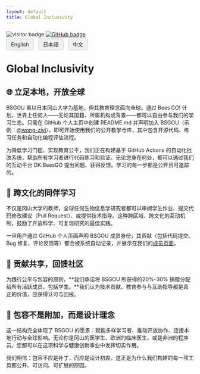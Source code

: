 ```yaml
---
layout: default
title: Global Inclusivity
---
```


<!-- Info Row: Visitor count + GitHub profile -->
<div style="margin-top: 10px; margin-bottom: 8px;">
  <img src="https://visitor-badge.laobi.icu/badge?page_id=labonom.github.io/sources/Global_Inclusivity_CH.html" alt="visitor badge"/>
  <a href="https://github.com/LabOnoM">
    <img src="https://img.shields.io/badge/GitHub-Profile-black?logo=github" alt="GitHub badge"/>
  </a>
</div>

<!-- Language Switch Row -->
<div>
  <a href="/sources/Global_Inclusivity.html" style="padding: 6px 12px; border: 1px solid #ccc; background-color: #f0f0f0; text-decoration: none; border-radius: 4px; margin-right: 8px;">English</a>
  <a href="/sources/Global_Inclusivity_JP.html" style="padding: 6px 12px; border: 1px solid #ccc; background-color: #f0f0f0; text-decoration: none; border-radius: 4px; margin-right: 8px;">日本語</a>
  <a href="/sources/Global_Inclusivity_CH.html" style="padding: 6px 12px; border: 1px solid #ccc; background-color: #f0f0f0; text-decoration: none; border-radius: 4px;">中文</a>
</div>

# Global Inclusivity

## 🌐 立足本地，开放全球
BSGOU 虽以日本冈山大学为基地，但其教育理念面向全球。通过 Bees GO! 计划，世界上任何人——无论其国籍、所属机构或背景——都可以自由参与我们的学习生态。只需在 GitHub 个人主页中创建 README.md 并声明加入 BSGOU（示例：[@wong-ziyi](https://github.com/wong-ziyi)），即可开始使用我们的公开教学仓库，其中包含开源代码、练习任务和自动化编程评估流程。

为降低学习门槛、实现教育公平，我们正在构建基于 GitHub Actions 的自动化批改系统，帮助所有学习者进行代码练习和验证。无论您身在何处，都可以通过我们的互动平台 DK.BeesGO 提出问题、获得反馈。学习的每一步都是公开且可追踪的。

## 💬 跨文化的同伴学习
不仅是冈山大学的教师，全球任何生物信息学研究者都可以审阅学生作业、提交代码修改建议（Pull Request）、或提供技术指导。这种跨区域、跨文化的互动机制，鼓励了开放科学、可复现研究的最佳实践。

一旦用户通过 GitHub 个人页面声明 BSGOU 成员身份，其贡献（包括代码提交、Bug 修复、评论反馈等）都会被系统自动记录，并展示在我们的[成员页面](https://www.bs-gou.com/members.html)。

## 🤝 贡献共享，回馈社区
为践行公平与包容的原则，**我们承诺将 BSGOU 所获得的20%–30% 捐赠分配给所有活跃成员，包括学生。**我们认为技术贡献、教育参与与互助指导都是真正的价值，应获得认可与回报。

## 🚀 包容不是附加，而是设计理念
这一结构完全体现了 BSGOU 的愿景：赋能多样学习者、推动开放协作、连接本地行动与全球影响。无论你是冈山的医学生、欧洲的临床医生，或是非洲的程序员，您都可以在这项科学与健康创新事业中发挥切实作用。

我们相信：包容不应是补丁，而应是设计初衷。这正是为什么我们构建的每一项工具都公开、可访问、可扩展的原因。
